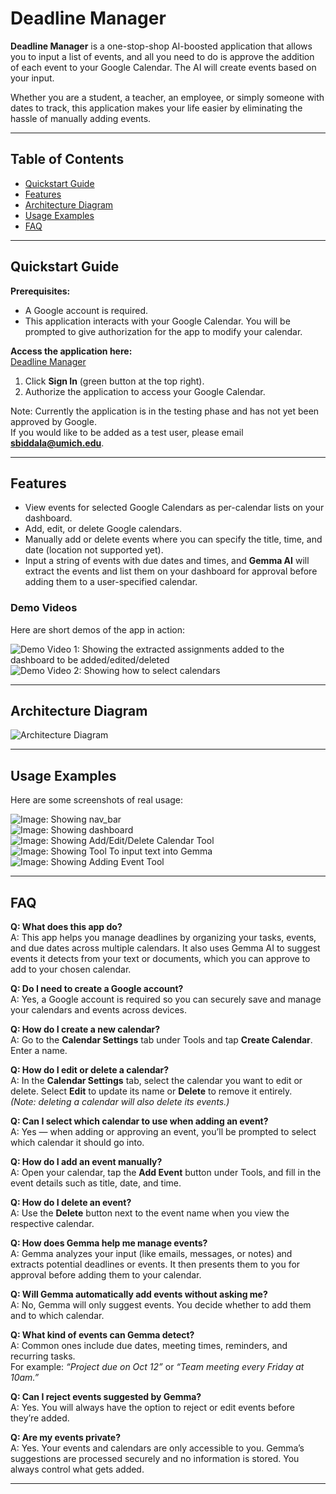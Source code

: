 # Deadline Manager

**Deadline Manager** is a one-stop-shop AI-boosted application that allows you to input a list of events, and all you need to do is approve the addition of each event to your Google Calendar. The AI will create events based on your input.  

Whether you are a student, a teacher, an employee, or simply someone with dates to track, this application makes your life easier by eliminating the hassle of manually adding events.

---

## Table of Contents
- [Quickstart Guide](#quickstart-guide)
- [Features](#features)
- [Architecture Diagram](#architecture-diagram)
- [Usage Examples](#usage-examples)
- [FAQ](#faq)

---

## Quickstart Guide

**Prerequisites:**  
- A Google account is required.  
- This application interacts with your Google Calendar. You will be prompted to give authorization for the app to modify your calendar.  

**Access the application here:**  
 [Deadline Manager](https://shriyabi.github.io/deadline_tracker/)  

1. Click **Sign In** (green button at the top right).  
2. Authorize the application to access your Google Calendar.  

Note: Currently the application is in the testing phase and has not yet been approved by Google.  
If you would like to be added as a test user, please email **sbiddala@umich.edu**.  

---

## Features

- View events for selected Google Calendars as per-calendar lists on your dashboard.  
- Add, edit, or delete Google calendars.  
- Manually add or delete events where you can specify the title, time, and date (location not supported yet).  
- Input a string of events with due dates and times, and **Gemma AI** will extract the events and list them on your dashboard for approval before adding them to a user-specified calendar.  

### Demo Videos
Here are short demos of the app in action:

![Demo Video 1: Showing the extracted assignments added to the dashboard to be added/edited/deleted](demo/a6dvkt.gif)  
![Demo Video 2: Showing how to select calendars](demo/a6dv0c.gif)  

---

## Architecture Diagram

![Architecture Diagram](demo/497_assignment.drawio.png)  

---

## Usage Examples

Here are some screenshots of real usage:

![Image: Showing nav_bar](demo/img1.png)  
![Image: Showing dashboard](demo/img2.png)  
![Image: Showing Add/Edit/Delete Calendar Tool](demo/img3.png)
![Image: Showing Tool To input text into Gemma](demo/img4.png)   
![Image: Showing Adding Event Tool](demo/img5.png)   

---

## FAQ

**Q: What does this app do?**  
A: This app helps you manage deadlines by organizing your tasks, events, and due dates across multiple calendars. It also uses Gemma AI to suggest events it detects from your text or documents, which you can approve to add to your chosen calendar.

**Q: Do I need to create a Google account?**  
A: Yes, a Google account is required so you can securely save and manage your calendars and events across devices.

**Q: How do I create a new calendar?**  
A: Go to the **Calendar Settings** tab under Tools and tap **Create Calendar**. Enter a name.

**Q: How do I edit or delete a calendar?**  
A: In the **Calendar Settings** tab, select the calendar you want to edit or delete. Select **Edit** to update its name or **Delete** to remove it entirely.  
*(Note: deleting a calendar will also delete its events.)*

**Q: Can I select which calendar to use when adding an event?**  
A: Yes — when adding or approving an event, you’ll be prompted to select which calendar it should go into.

**Q: How do I add an event manually?**  
A: Open your calendar, tap the **Add Event** button under Tools, and fill in the event details such as title, date, and time.

**Q: How do I delete an event?**  
A: Use the **Delete** button next to the event name when you view the respective calendar.

**Q: How does Gemma help me manage events?**  
A: Gemma analyzes your input (like emails, messages, or notes) and extracts potential deadlines or events. It then presents them to you for approval before adding them to your calendar.

**Q: Will Gemma automatically add events without asking me?**  
A: No, Gemma will only suggest events. You decide whether to add them and to which calendar.

**Q: What kind of events can Gemma detect?**  
A: Common ones include due dates, meeting times, reminders, and recurring tasks.  
For example: *“Project due on Oct 12”* or *“Team meeting every Friday at 10am.”*

**Q: Can I reject events suggested by Gemma?**  
A: Yes. You will always have the option to reject or edit events before they’re added.

**Q: Are my events private?**  
A: Yes. Your events and calendars are only accessible to you. Gemma’s suggestions are processed securely and no information is stored. You always control what gets added.

---
